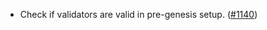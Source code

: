 - Check if validators are valid in pre-genesis setup.
  ([#1140](https://github.com/anoma/namada/pull/1140))